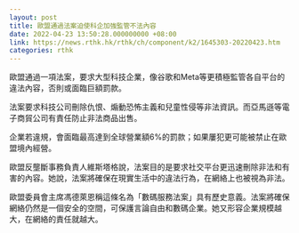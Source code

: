 ```yaml
---
layout: post
title: 歐盟通過法案迫使科企加強監管不法內容
date: 2022-04-23 13:50:28.000000000 +08:00
link: https://news.rthk.hk/rthk/ch/component/k2/1645303-20220423.htm
categories: rthk
---
```


歐盟通過一項法案，要求大型科技企業，像谷歌和Meta等更積極監管各自平台的違法內容，否則或面臨巨額罰款。

法案要求科技公司刪除仇恨、煽動恐怖主義和兒童性侵等非法資訊。而亞馬遜等電子商貿公司有責任防止非法商品出售。

企業若違規，會面臨最高達到全球營業額6%的罰款；如果屢犯更可能被禁止在歐盟境內經營。

歐盟反壟斷事務負責人維斯塔格說，法案目的是要求社交平台更迅速刪除非法和有害的內容。她說，法案將確保在現實生活中的違法行為，在網絡上也被視為非法。

歐盟委員會主席馮德萊恩稱這條名為「數碼服務法案」具有歷史意義。法案將確保網絡仍然是一個安全的空間，可保護言論自由和數碼企業。她又形容企業規模越大，在網絡的責任就越大。
